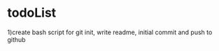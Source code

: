 # todoList

1)create bash script for git init, write readme, initial commit and push to github </br>

